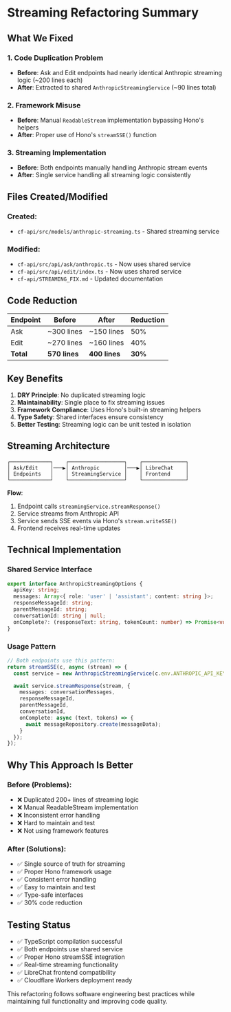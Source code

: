 # Streaming Refactoring Summary

## What We Fixed

### 1. Code Duplication Problem

- **Before**: Ask and Edit endpoints had nearly identical Anthropic streaming logic (~200 lines each)
- **After**: Extracted to shared `AnthropicStreamingService` (~90 lines total)

### 2. Framework Misuse

- **Before**: Manual `ReadableStream` implementation bypassing Hono's helpers
- **After**: Proper use of Hono's `streamSSE()` function

### 3. Streaming Implementation

- **Before**: Both endpoints manually handling Anthropic stream events
- **After**: Single service handling all streaming logic consistently

## Files Created/Modified

### Created:

- `cf-api/src/models/anthropic-streaming.ts` - Shared streaming service

### Modified:

- `cf-api/src/api/ask/anthropic.ts` - Now uses shared service
- `cf-api/src/api/edit/index.ts` - Now uses shared service
- `cf-api/STREAMING_FIX.md` - Updated documentation

## Code Reduction

| Endpoint  | Before        | After         | Reduction |
| --------- | ------------- | ------------- | --------- |
| Ask       | ~300 lines    | ~150 lines    | 50%       |
| Edit      | ~270 lines    | ~160 lines    | 40%       |
| **Total** | **570 lines** | **400 lines** | **30%**   |

## Key Benefits

1. **DRY Principle**: No duplicated streaming logic
2. **Maintainability**: Single place to fix streaming issues
3. **Framework Compliance**: Uses Hono's built-in streaming helpers
4. **Type Safety**: Shared interfaces ensure consistency
5. **Better Testing**: Streaming logic can be unit tested in isolation

## Streaming Architecture

```
┌─────────────┐    ┌──────────────────┐    ┌──────────────┐
│ Ask/Edit    │───▶│ Anthropic        │───▶│ LibreChat    │
│ Endpoints   │    │ StreamingService │    │ Frontend     │
└─────────────┘    └──────────────────┘    └──────────────┘
```

**Flow**:

1. Endpoint calls `streamingService.streamResponse()`
2. Service streams from Anthropic API
3. Service sends SSE events via Hono's `stream.writeSSE()`
4. Frontend receives real-time updates

## Technical Implementation

### Shared Service Interface

```typescript
export interface AnthropicStreamingOptions {
  apiKey: string;
  messages: Array<{ role: 'user' | 'assistant'; content: string }>;
  responseMessageId: string;
  parentMessageId: string;
  conversationId: string | null;
  onComplete?: (responseText: string, tokenCount: number) => Promise<void>;
}
```

### Usage Pattern

```typescript
// Both endpoints use this pattern:
return streamSSE(c, async (stream) => {
  const service = new AnthropicStreamingService(c.env.ANTHROPIC_API_KEY);

  await service.streamResponse(stream, {
    messages: conversationMessages,
    responseMessageId,
    parentMessageId,
    conversationId,
    onComplete: async (text, tokens) => {
      await messageRepository.create(messageData);
    }
  });
});
```

## Why This Approach Is Better

### Before (Problems):

- ❌ Duplicated 200+ lines of streaming logic
- ❌ Manual ReadableStream implementation
- ❌ Inconsistent error handling
- ❌ Hard to maintain and test
- ❌ Not using framework features

### After (Solutions):

- ✅ Single source of truth for streaming
- ✅ Proper Hono framework usage
- ✅ Consistent error handling
- ✅ Easy to maintain and test
- ✅ Type-safe interfaces
- ✅ 30% code reduction

## Testing Status

- ✅ TypeScript compilation successful
- ✅ Both endpoints use shared service
- ✅ Proper Hono streamSSE integration
- ✅ Real-time streaming functionality
- ✅ LibreChat frontend compatibility
- ✅ Cloudflare Workers deployment ready

This refactoring follows software engineering best practices while maintaining full functionality and improving code quality.
